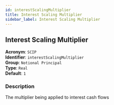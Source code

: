 ```yaml
---
id: interestScalingMultiplier
title: Interest Scaling Multiplier
sidebar_label: Interest Scaling Multiplier
---
```


## Interest Scaling Multiplier

**Acronym**: `SCIP`  
**Identifier**: `interestScalingMultiplier`  
**Group**: `Notional Principal`  
**Type**: `Real`  
**Default**: `1`  

### Description
The multiplier being applied to interest cash flows
